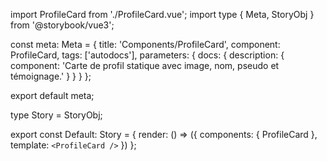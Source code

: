 import ProfileCard from './ProfileCard.vue';
import type { Meta, StoryObj } from '@storybook/vue3';

const meta: Meta<typeof ProfileCard> = {
  title: 'Components/ProfileCard',
  component: ProfileCard,
  tags: ['autodocs'],
  parameters: {
    docs: {
      description: {
        component: 'Carte de profil statique avec image, nom, pseudo et témoignage.'
      }
    }
  }
};

export default meta;

type Story = StoryObj<typeof ProfileCard>;

export const Default: Story = {
  render: () => ({
    components: { ProfileCard },
    template: `<ProfileCard />`
  })
};
